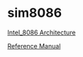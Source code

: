 # sim8086

[Intel_8086 Architecture](https://en.wikipedia.org/wiki/Intel_8086)

[Reference Manual](https://edge.edx.org/c4x/BITSPilani/EEE231/asset/8086_family_Users_Manual_1_.pdf)

